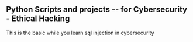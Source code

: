 <h2>Python Scripts and projects -- for Cybersecurity - Ethical Hacking  </h2>
<p>This is the basic while you  learn sql injection in cybersecurity</p>
